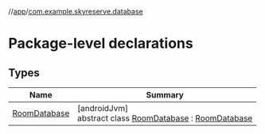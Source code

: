 //[app](../../index.md)/[com.example.skyreserve.database](index.md)

# Package-level declarations

## Types

| Name | Summary |
|---|---|
| [RoomDatabase](-room-database/index.md) | [androidJvm]<br>abstract class [RoomDatabase](-room-database/index.md) : [RoomDatabase](https://developer.android.com/reference/kotlin/androidx/room/RoomDatabase.html) |
